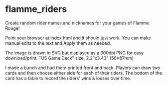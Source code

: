 # flamme_riders
Create random rider names and nicknames for your games of Flamme Rouge!

Point your browser at index.html and it should just work. You can make manual edits to the text and Apply them as needed. 

The image is drawn in SVG but displayed as a 300dpi PNG for easy download/print. "US Game Deck" size, 2.2"x3.43" (56×87mm)

I made a bunch and had them printed front and back.  Players can draw two cards and then choose either side for each of their riders.
The bottom of the card has a table to record the riders' wins & losses over time.
